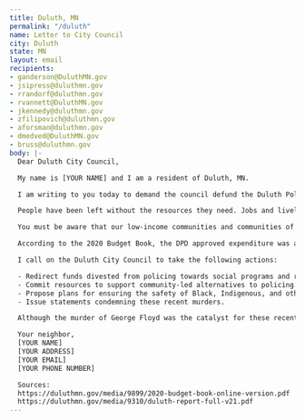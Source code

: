 ```yaml
---
title: Duluth, MN
permalink: "/duluth"
name: Letter to City Council
city: Duluth
state: MN
layout: email
recipients:
- ganderson@DuluthMN.gov
- jsipress@duluthmn.gov
- rrandorf@duluthmn.gov
- rvannett@DuluthMN.gov
- jkennedy@duluthmn.gov
- zfilipovich@duluthmn.gov
- aforsman@duluthmn.gov
- dmedved@DuluthMN.gov
- bruss@duluthmn.gov
body: |-
  Dear Duluth City Council,

  My name is [YOUR NAME] and I am a resident of Duluth, MN.

  I am writing to you today to demand the council defund the Duluth Police Department. I stand in solidarity with protesters across the country who are out in the streets in response to the horrific murders of George Floyd, a Black man, by the Minneapolis police, and are appalled by the recent murders of Breonna Taylor, Ahmaud Arbery, Tony McDade and countless others.

  People have been left without the resources they need. Jobs and livelihoods will take a long time to recover. And most of all, Black citizens of Duluth continue to live in a city that is currently upholding White Supremacy, enforced by guns of the DPD. I stand with the anti-racist movement in our city in saying that we will no longer accept empty gestures and suggestions of reform.

  You must be aware that our low-income communities and communities of color are disproportionate targets of police violence. An audit conducted by BerryDunn in a 2019 report lays out the injustice in the Duluth Police Department. Yet little is revealed to the public about the progress of reformation. Justice will only be served when our vision of safety is based on community, equality, and justice. This will not be possible until we defund DPD.

  According to the 2020 Budget Book, the DPD approved expenditure was around $24 million, paying for salaries, benefits, and "other expenses." This is about 26% of the $92.9 million general fund, more than Property, Parks, Libraries, and Public Works combined.

  I call on the Duluth City Council to take the following actions:

  - Redirect funds divested from policing towards social programs and resources that support housing, jobs, education, health care, child care, and other critical community needs.
  - Commit resources to support community-led alternatives to policing.
  - Propose plans for ensuring the safety of Black, Indigenous, and other marginalized people in our community from racial profiling by police and other security forces, with input from members of the marginalized communities themselves.
  - Issue statements condemning these recent murders.

  Although the murder of George Floyd was the catalyst for these recent protests, it was not the sole cause. Black people have been subjected to centuries of state terror, and economic and social exclusion. The current protests reflect concerned members of society taking direct, collective action to demand an end to the abuse and violence directed against Black people. I am urging you, and the rest of the Duluth City Council, to adopt a budget that defunds the police and funds non-violent, community-led health and safety strategies.

  Your neighbor,
  [YOUR NAME]
  [YOUR ADDRESS]
  [YOUR EMAIL]
  [YOUR PHONE NUMBER]

  Sources:
  https://duluthmn.gov/media/9899/2020-budget-book-online-version.pdf
  https://duluthmn.gov/media/9310/duluth-report-full-v21.pdf
---
```


